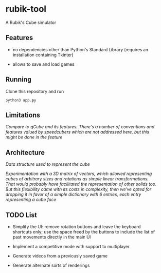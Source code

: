 # rubik-tool

A Rubik's Cube simulator

## Features

- no dependencies other than Python's Standard Library (requires an installation
  containing Tkinter)

- allows to save and load games

## Running

Clone this repository and run

```
python3 app.py
```

## Limitations

*Compare to qCube and its features. There's a number of conventions and features valued by
speedcubers which are not addressed here, but this might be done in the feature*

## Architecture

*Data structure used to represent the cube*

*Experimentation with a 3D matrix of vectors, which allowed representing cubes of
arbitrary sizes and rotations as simple linear transformations. That would probably have
facilitated the representation of other solids too. But this flexibility came with its
costs in complexity, then we've opted for dropping it in favor of a simple dictionary with
6 entries, each entry representing a cube face*

## TODO List

- Simplify the UI: remove rotation buttons and leave the keyboard shortcuts only; use the
  space freed by the buttons to include the list of past movements directly in the main UI

- Implement a competitive mode with support to multiplayer

- Generate videos from a previously saved game

- Generate alternate sorts of renderings
